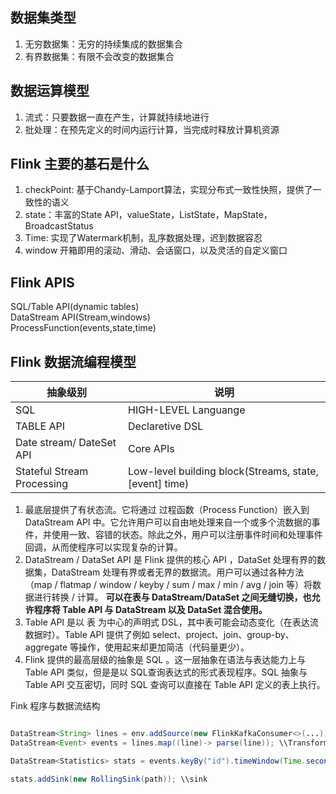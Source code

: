 ## 数据集类型
1. 无穷数据集：无穷的持续集成的数据集合
2. 有界数据集：有限不会改变的数据集合


## 数据运算模型
1. 流式：只要数据一直在产生，计算就持续地进行
2. 批处理：在预先定义的时间内运行计算，当完成时释放计算机资源
   
## Flink 主要的基石是什么
1. checkPoint: 基于Chandy-Lamport算法，实现分布式一致性快照，提供了一致性的语义
2. state：丰富的State API，valueState，ListState，MapState，BroadcastStatus
3. Time: 实现了Watermark机制，乱序数据处理，迟到数据容忍
4. window 开箱即用的滚动、滑动、会话窗口，以及灵活的自定义窗口

## Flink APIS
SQL/Table API(dynamic tables)  
DataStream API(Stream,windows)  
ProcessFunction(events,state,time)

## Flink 数据流编程模型
抽象级别 | 说明
--------|-----
SQL | HIGH-LEVEL Languange
TABLE API| Declaretive DSL
Date stream/ DateSet API | Core APIs
Stateful Stream Processing | Low-level building block(Streams, state, [event] time)


1. 最底层提供了有状态流。它将通过 过程函数（Process Function）嵌入到 DataStream API 中。它允许用户可以自由地处理来自一个或多个流数据的事件，并使用一致、容错的状态。除此之外，用户可以注册事件时间和处理事件回调，从而使程序可以实现复杂的计算。
2. DataStream / DataSet API 是 Flink 提供的核心 API ，DataSet 处理有界的数据集，DataStream 处理有界或者无界的数据流。用户可以通过各种方法（map / flatmap / window / keyby / sum / max / min / avg / join 等）将数据进行转换 / 计算。
**可以在表与 DataStream/DataSet 之间无缝切换，也允许程序将 Table API 与 DataStream 以及 DataSet 混合使用。**
3. Table API 是以 表 为中心的声明式 DSL，其中表可能会动态变化（在表达流数据时）。Table API 提供了例如 select、project、join、group-by、aggregate 等操作，使用起来却更加简洁（代码量更少）。
4. Flink 提供的最高层级的抽象是 SQL 。这一层抽象在语法与表达能力上与 Table API 类似，但是是以 SQL查询表达式的形式表现程序。SQL 抽象与 Table API 交互密切，同时 SQL 查询可以直接在 Table API 定义的表上执行。

Fink 程序与数据流结构

```java

DataStream<String> lines = env.addSource(new FlinkKafkaConsumer<>(...))  \\source
DataStream<Event> events = lines.map((line)-> parse(line)); \\Transformation

DataStream<Statistics> stats = events.keyBy("id").timeWindow(Time.seconds(10)).apply(new MyWindowAggregationFunction()); \\Transformation

stats.addSink(new RollingSink(path)); \\sink

```




